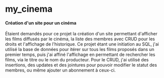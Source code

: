 # my_cinema
#### Création d'un site pour un cinéma

Étaient demandés pour ce projet la création d'un site permettant d'afficher les films diffusés par le cinéma, la liste des membres avec CRUD pour les droits et l'affichage de l'historique. Ce projet étant une initiation au SQL, j'ai utilisé la base de données pour itérer sur tous les films proposés dans un premier temps, puis j'ai affiné l'affichage en permettant de rechercher les films, via le titre ou le nom du producteur. Pour le CRUD, j'ai utilisé des insertions, des updates et des jointures pour pouvoir modifier le statut des membres, ou même ajouter un abonnement à ceux-ci.
